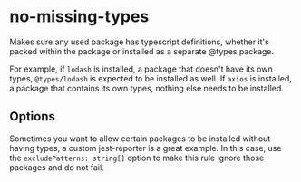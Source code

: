 # no-missing-types

Makes sure any used package has typescript definitions, whether it's packed within the package or installed as a separate @types package.

For example, if `lodash` is installed, a package that doesn't have its own types, `@types/lodash` is expected to be installed as well.
If `axios` is installed, a package that contains its own types, nothing else needs to be installed.

## Options
Sometimes you want to allow certain packages to be installed without having types, a custom jest-reporter is a great example. In this case, use the `excludePatterns: string[]` option to make this rule ignore those packages and do not fail.
